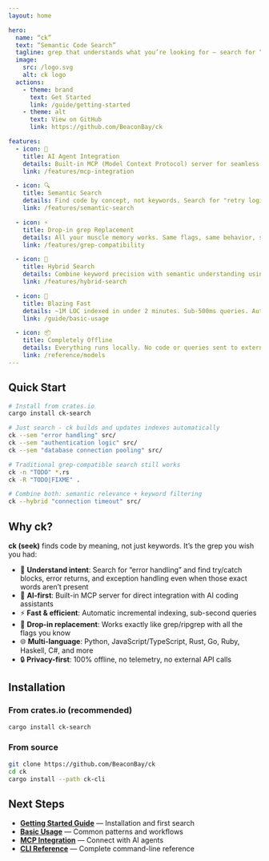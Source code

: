 ```yaml
---
layout: home

hero:
  name: “ck”
  text: “Semantic Code Search”
  tagline: grep that understands what you’re looking for — search for “error handling” and find try/catch blocks, error returns, and exception handling code
  image:
    src: /logo.svg
    alt: ck logo
  actions:
    - theme: brand
      text: Get Started
      link: /guide/getting-started
    - theme: alt
      text: View on GitHub
      link: https://github.com/BeaconBay/ck

features:
  - icon: 🤖
    title: AI Agent Integration
    details: Built-in MCP (Model Context Protocol) server for seamless integration with Claude Desktop, Cursor, and any MCP-compatible AI client
    link: /features/mcp-integration

  - icon: 🔍
    title: Semantic Search
    details: Find code by concept, not keywords. Search for "retry logic" and find backoff, circuit breakers, and related patterns even without exact matches
    link: /features/semantic-search

  - icon: ⚡
    title: Drop-in grep Replacement
    details: All your muscle memory works. Same flags, same behavior, same output format — plus semantic understanding when you need it
    link: /features/grep-compatibility

  - icon: 🎯
    title: Hybrid Search
    details: Combine keyword precision with semantic understanding using Reciprocal Rank Fusion for best-of-both-worlds search results
    link: /features/hybrid-search

  - icon: 🚀
    title: Blazing Fast
    details: ~1M LOC indexed in under 2 minutes. Sub-500ms queries. Automatic delta indexing only processes changed files
    link: /guide/basic-usage

  - icon: 📦
    title: Completely Offline
    details: Everything runs locally. No code or queries sent to external services. Embedding model downloaded once and cached locally
    link: /reference/models
---
```


## Quick Start

```bash
# Install from crates.io
cargo install ck-search

# Just search - ck builds and updates indexes automatically
ck --sem "error handling" src/
ck --sem "authentication logic" src/
ck --sem "database connection pooling" src/

# Traditional grep-compatible search still works
ck -n "TODO" *.rs
ck -R "TODO|FIXME" .

# Combine both: semantic relevance + keyword filtering
ck --hybrid "connection timeout" src/
```

## Why ck?

**ck (seek)** finds code by meaning, not just keywords. It’s the grep you wish you had:

- 🎯 **Understand intent**: Search for “error handling” and find try/catch blocks, error returns, and exception handling even when those exact words aren’t present
- 🤖 **AI-first**: Built-in MCP server for direct integration with AI coding assistants
- ⚡ **Fast & efficient**: Automatic incremental indexing, sub-second queries
- 🔧 **Drop-in replacement**: Works exactly like grep/ripgrep with all the flags you know
- 🌐 **Multi-language**: Python, JavaScript/TypeScript, Rust, Go, Ruby, Haskell, C#, and more
- 🔒 **Privacy-first**: 100% offline, no telemetry, no external API calls

## Installation

### From crates.io (recommended)
```bash
cargo install ck-search
```

### From source
```bash
git clone https://github.com/BeaconBay/ck
cd ck
cargo install --path ck-cli
```

## Next Steps

<div class=”vp-doc”>

- [**Getting Started Guide**](/guide/getting-started) — Installation and first search
- [**Basic Usage**](/guide/basic-usage) — Common patterns and workflows
- [**MCP Integration**](/features/mcp-integration) — Connect with AI agents
- [**CLI Reference**](/reference/cli) — Complete command-line reference

</div>
